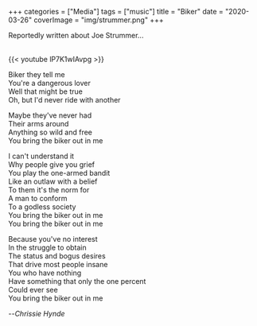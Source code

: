 +++
categories = ["Media"]
tags = ["music"]
title = "Biker"
date = "2020-03-26"
coverImage = "img/strummer.png"
+++

Reportedly written about Joe Strummer... 
<!--more-->  
<br>
{{< youtube lP7K1wIAvpg >}}  
  
Biker they tell me  
You're a dangerous lover  
Well that might be true  
Oh, but I'd never ride with another  

Maybe they've never had  
Their arms around  
Anything so wild and free  
You bring the biker out in me  

I can't understand it  
Why people give you grief  
You play the one-armed bandit  
Like an outlaw with a belief  
To them it's the norm for  
A man to conform  
To a godless society  
You bring the biker out in me  
You bring the biker out in me  

Because you've no interest  
In the struggle to obtain  
The status and bogus desires  
That drive most people insane  
You who have nothing  
Have something that only the one percent  
Could ever see  
You bring the biker out in me     

--<cite>Chrissie Hynde</cite>    
